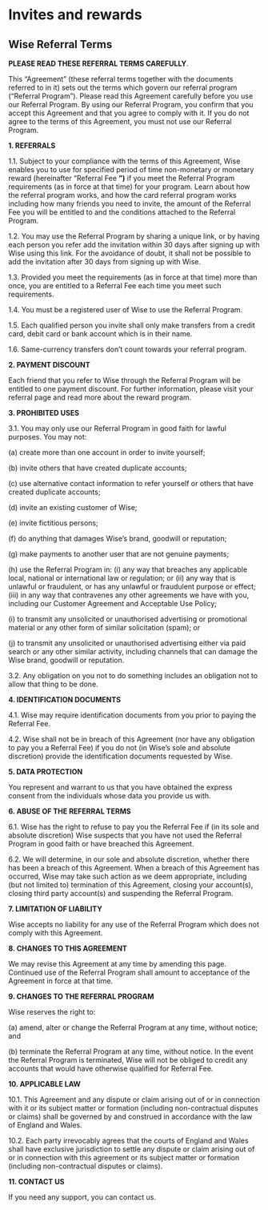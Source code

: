 # Invites and rewards  
## Wise Referral Terms  
**PLEASE READ THESE REFERRAL TERMS CAREFULLY**. 

This “Agreement” (these referral terms together with the documents referred to in it) sets out the terms which govern our referral program (“Referral Program”). Please read this Agreement carefully before you use our Referral Program. By using our Referral Program, you confirm that you accept this Agreement and that you agree to comply with it. If you do not agree to the terms of this Agreement, you must not use our Referral Program.

 **1\. REFERRALS**

1.1. Subject to your compliance with the terms of this Agreement, Wise enables you to use for specified period of time non-monetary or monetary reward (hereinafter “Referral Fee **”)** if you meet the Referral Program requirements (as in force at that time) for your program. Learn about how the referral program works, and how the card referral program works including how many friends you need to invite, the amount of the Referral Fee you will be entitled to and the conditions attached to the Referral Program.

1.2. You may use the Referral Program by sharing a unique link, or by having each person you refer add the invitation within 30 days after signing up with Wise using this link. For the avoidance of doubt, it shall not be possible to add the invitation after 30 days from signing up with Wise.

1.3. Provided you meet the requirements (as in force at that time) more than once, you are entitled to a Referral Fee each time you meet such requirements. 

1.4. You must be a registered user of Wise to use the Referral Program. 

1.5. Each qualified person you invite shall only make transfers from a credit card, debit card or bank account which is in their name.

1.6. Same-currency transfers don’t count towards your referral program.

 **2\. PAYMENT DISCOUNT**

Each friend that you refer to Wise through the Referral Program will be entitled to one payment discount. For further information, please visit your referral page and read more about the reward program.

 **3\. PROHIBITED USES**

3.1. You may only use our Referral Program in good faith for lawful purposes. You may not:

(a) create more than one account in order to invite yourself;

(b) invite others that have created duplicate accounts; 

(c) use alternative contact information to refer yourself or others that have created duplicate accounts; 

(d) invite an existing customer of Wise;

(e) invite fictitious persons;

(f) do anything that damages Wise’s brand, goodwill or reputation;

(g) make payments to another user that are not genuine payments; 

(h) use the Referral Program in: (i) any way that breaches any applicable local, national or international law or regulation; or (ii) any way that is unlawful or fraudulent, or has any unlawful or fraudulent purpose or effect; (iii) in any way that contravenes any other agreements we have with you, including our Customer Agreement and Acceptable Use Policy;

(i) to transmit any unsolicited or unauthorised advertising or promotional material or any other form of similar solicitation (spam); or

(j) to transmit any unsolicited or unauthorised advertising either via paid search or any other similar activity, including channels that can damage the Wise brand, goodwill or reputation.

3.2. Any obligation on you not to do something includes an obligation not to allow that thing to be done.

 **4\. IDENTIFICATION DOCUMENTS**

4.1. Wise may require identification documents from you prior to paying the Referral Fee.

4.2. Wise shall not be in breach of this Agreement (nor have any obligation to pay you a Referral Fee) if you do not (in Wise’s sole and absolute discretion) provide the identification documents requested by Wise. 

**5\. DATA PROTECTION**

You represent and warrant to us that you have obtained the express consent from the individuals whose data you provide us with.

 **6\. ABUSE OF THE REFERRAL TERMS**

6.1. Wise has the right to refuse to pay you the Referral Fee if (in its sole and absolute discretion) Wise suspects that you have not used the Referral Program in good faith or have breached this Agreement. 

6.2. We will determine, in our sole and absolute discretion, whether there has been a breach of this Agreement. When a breach of this Agreement has occurred, Wise may take such action as we deem appropriate, including (but not limited to) termination of this Agreement, closing your account(s), closing third party account(s) and suspending the Referral Program.

 **7\. LIMITATION OF LIABILITY**

Wise accepts no liability for any use of the Referral Program which does not comply with this Agreement.

 **8\. CHANGES TO THIS AGREEMENT**

We may revise this Agreement at any time by amending this page. Continued use of the Referral Program shall amount to acceptance of the Agreement in force at that time.

 **9\. CHANGES TO THE REFERRAL PROGRAM**

Wise reserves the right to:

(a) amend, alter or change the Referral Program at any time, without notice; and 

(b) terminate the Referral Program at any time, without notice. In the event the Referral Program is terminated, Wise will not be obliged to credit any accounts that would have otherwise qualified for Referral Fee.

 **10\. APPLICABLE LAW**

10.1. This Agreement and any dispute or claim arising out of or in connection with it or its subject matter or formation (including non-contractual disputes or claims) shall be governed by and construed in accordance with the law of England and Wales.

10.2. Each party irrevocably agrees that the courts of England and Wales shall have exclusive jurisdiction to settle any dispute or claim arising out of or in connection with this agreement or its subject matter or formation (including non-contractual disputes or claims).

 **11\. CONTACT US**

If you need any support, you can contact us.
